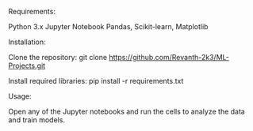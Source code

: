 Requirements:

Python 3.x
Jupyter Notebook
Pandas, Scikit-learn, Matplotlib

Installation:

Clone the repository: git clone https://github.com/Revanth-2k3/ML-Projects.git

Install required libraries:
pip install -r requirements.txt

Usage:

Open any of the Jupyter notebooks and run the cells to analyze the data and train models.


